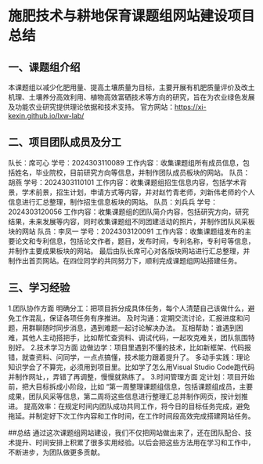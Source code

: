 # 施肥技术与耕地保育课题组网站建设项目总结
## 一、课题组介绍
本课题组以减少化肥用量、提高土壤质量为目标，主要开展有机肥质量评价及改土机理、土壤养分高效利用、植物高效富硒技术等方向的研究，旨在为农业绿色发展及功能农业研究提供理论依据和技术支持。 官方网站：https://xi-kexin.github.io/lxw-lab/

## 二、项目团队成员及分工
队长：席可心
学号：2024303110089
工作内容：收集课题组所有成员信息，包括姓名，毕业院校，目前研究方向等信息，并制作团队成员板块的网站。
队员：胡燕
学号：2024303110101
工作内容：收集课题组招生信息内容，包括学术背景，学术前景，招生计划，申请方式等内容，并对赵竹青老师，刘新伟老师的个人信息进行汇总整理，制作招生信息板块的网站。
队员：刘兵兵
学号：2024303120056
工作内容：收集课题组的团队简介内容，包括研究方向，研究结果，未来发展等内容，同时收集课题组不同团建活动的照片，并制作团队风采板块的网站
队员：李凤一
学号：2024303120091
工作内容：收集课题组发布的主要论文和专利信息，包括论文作者，题目，发布时间，专利名称，专利号等信息，并制作主要成果板块的网站。
最后由队长席可心对各版块网站进行汇总整理，并制作出首页网站。在四位同学的共同努力下，顺利完成课题组网站搭建任务。

## 三、学习经验
1.团队协作方面
明确分工：把项目拆分成具体任务，每个人清楚自己该做什么，避免工作混乱，保证各项任务有序推进。
及时沟通：定期交流讨论，汇报进度和问题，用群聊随时同步消息，遇到难题一起讨论解决办法。
互相帮助：谁遇到困难，其他人主动搭把手，比如帮忙查资料、调试代码，一起攻克难关，团队氛围特别好。
2.技术学习方面
边做边学：项目里遇到不懂的技术，比如新框架、代码报错，就查资料、问同学，一点点搞懂，技术能力跟着提升了。
多动手实践：理论知识学会了不算完，必须用到项目里。比如学了怎么用Visual Studio Code跑代码并制作网址，，弄错了再调整，慢慢就熟练了。
3.时间管理方面
定计划：项目开始前，把大目标拆成小阶段，比如 “第一周整理课题组信息，包括课题组成员，主要成果，团队风采等信息，第二周将这些信息进行整理汇总并制作网页，按计划推进。
提高效率：在规定时间内团队成功共同工作，将今日的目标任务完成，避免拖延。并制定好下次工作内容和工作时间，在工作时间段高效完成搭建网站任务。

##总结
通过这次课题组网站建设，我们不仅把网站做出来了，还在团队配合、技术提升、时间安排上积累了很多实用经验。以后会把这些方法用在学习和工作中，不断进步，为团队做更多贡献。
